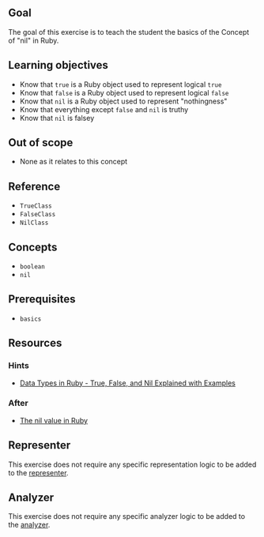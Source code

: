 ## Goal

The goal of this exercise is to teach the student the basics of the Concept of "nil" in Ruby.

## Learning objectives

- Know that `true` is a Ruby object used to represent logical `true`
- Know that `false` is a Ruby object used to represent logical `false`
- Know that `nil` is a Ruby object used to represent "nothingness"
- Know that everything except `false` and `nil` is truthy
- Know that `nil` is falsey

## Out of scope

- None as it relates to this concept

## Reference

- `TrueClass`
- `FalseClass`
- `NilClass`

## Concepts

- `boolean`
- `nil`

## Prerequisites

- `basics`

## Resources

### Hints

- [Data Types in Ruby - True, False, and Nil Explained with Examples](https://www.freecodecamp.org/news/data-types-in-ruby-true-false-and-nil-explained-with-examples/)

### After

- [The nil value in Ruby](https://medium.com/rubycademy/the-nil-value-in-ruby-d60e6a3642b9#:~:text=method%20implementation-,The%20nil%20value,%E2%80%9Clack%20of%20an%20object%E2%80%9D.&text=Unlike%20other%20languages%2C%20the%20nil,the%20non%2Dinstantiable%20NilClass%20class.)

## Representer

This exercise does not require any specific representation logic to be added to the [representer](https://github.com/exercism/ruby-representer).

## Analyzer

This exercise does not require any specific analyzer logic to be added to the [analyzer](https://github.com/exercism/ruby-analyzer).
